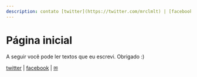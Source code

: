 ```yaml
---
description: contato [twitter](https://twitter.com/mrclmlt) | [facebook](https://www.facebook.com/mrclmlt) | [✉](mailto:mrclmlt@gmail.com)
---
```


# Página inicial #

A seguir você pode ler textos que eu escrevi. Obrigado :)

[twitter](https://twitter.com/mrclmlt) | [facebook](https://www.facebook.com/mrclmlt) | [✉](mailto:mrclmlt@gmail.com) 

